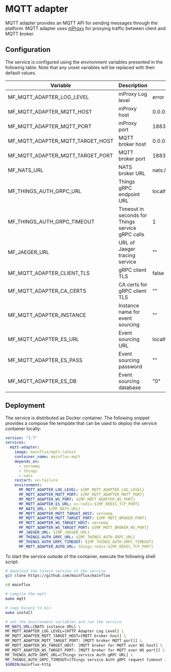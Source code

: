 # MQTT adapter

MQTT adapter provides an MQTT API for sending messages through the platform.
MQTT adapter uses [mProxy](https://github.com/mainflux/mproxy) for proxying
traffic between client and MQTT broker.

## Configuration

The service is configured using the environment variables presented in the
following table. Note that any unset variables will be replaced with their
default values.

| Variable                         | Description                                                      | Default               |
| -------------------------------- | ---------------------------------------------------------------- | --------------------- |
| MF_MQTT_ADAPTER_LOG_LEVEL        | mProxy Log level                                                 | error                 |
| MF_MQTT_ADAPTER_MQTT_HOST        | mProxy    host                                                   | 0.0.0.0               |
| MF_MQTT_ADAPTER_MQTT_PORT        | mProxy port                                                      | 1883                  |
| MF_MQTT_ADAPTER_MQTT_TARGET_HOST | MQTT broker host                                                 | 0.0.0.0               |
| MF_MQTT_ADAPTER_MQTT_TARGET_PORT | MQTT broker port                                                 | 1883                  |
| MF_NATS_URL                      | NATS broker URL                                                  | nats://127.0.0.1:4222 |
| MF_THINGS_AUTH_GRPC_URL          | Things gRPC endpoint URL                                         | localhost:8181        |
| MF_THINGS_AUTH_GRPC_TIMEOUT      | Timeout in seconds for Things service gRPC calls                 | 1                     |
| MF_JAEGER_URL                    | URL of Jaeger tracing service                                    | ""                    |
| MF_MQTT_ADAPTER_CLIENT_TLS       | gRPC client TLS                                                  | false                 |
| MF_MQTT_ADAPTER_CA_CERTS         | CA certs for gRPC client TLS                                     | ""                    |
| MF_MQTT_ADAPTER_INSTANCE         | Instance name for event sourcing                                 | ""                    |
| MF_MQTT_ADAPTER_ES_URL           | Event sourcing URL                                               | localhost:6379        |
| MF_MQTT_ADAPTER_ES_PASS          | Event sourcing password                                          | ""                    |
| MF_MQTT_ADAPTER_ES_DB            | Event sourcing database                                          | "0"                   |

## Deployment

The service is distributed as Docker container. The following snippet provides
a compose file template that can be used to deploy the service container locally:

```yaml
version: "3.7"
services:
  mqtt-adapter:
    image: mainflux/mqtt:latest
    container_name: mainflux-mqtt
    depends_on:
      - vernemq
      - things
      - nats
    restart: on-failure
    environment:
      MF_MQTT_ADAPTER_LOG_LEVEL: ${MF_MQTT_ADAPTER_LOG_LEVEL}
      MF_MQTT_ADAPTER_MQTT_PORT: ${MF_MQTT_ADAPTER_MQTT_PORT}
      MF_MQTT_ADAPTER_WS_PORT: ${MF_MQTT_ADAPTER_WS_PORT}
      MF_MQTT_ADAPTER_ES_URL: es-redis:${MF_REDIS_TCP_PORT}
      MF_NATS_URL: ${MF_NATS_URL}
      MF_MQTT_ADAPTER_MQTT_TARGET_HOST: vernemq
      MF_MQTT_ADAPTER_MQTT_TARGET_PORT: ${MF_MQTT_BROKER_PORT}
      MF_MQTT_ADAPTER_WS_TARGET_HOST: vernemq
      MF_MQTT_ADAPTER_WS_TARGET_PORT: ${MF_MQTT_BROKER_WS_PORT}
      MF_JAEGER_URL: ${MF_JAEGER_URL}
      MF_THINGS_AUTH_GRPC_URL: ${MF_THINGS_AUTH_GRPC_URL}
      MF_THINGS_AUTH_GRPC_TIMEOUT: ${MF_THINGS_AUTH_GRPC_TIMEOUT}
      MF_MQTT_ADAPTER_AUTH_URL: things-redis:${MF_REDIS_TCP_PORT}
```

To start the service outside of the container, execute the following shell script:

```bash
# download the latest version of the service
git clone https://github.com/mainflux/mainflux

cd mainflux

# compile the mqtt
make mqtt

# copy binary to bin
make install

# set the environment variables and run the service
MF_NATS_URL=[NATS instance URL] \
MF_MQTT_ADAPTER_LOG_LEVEL=[HTTP Adapter Log Level] \
MF_MQTT_ADAPTER_MQTT_TARGET_HOST=[MQTT broker host] \
MF_MQTT_ADAPTER_MQTT_TARGET_PORT: [MQTT broker MQTT port]] \
MF_MQTT_ADAPTER_WS_TARGET_HOST: [MQTT broker for MQTT over WS host] \
MF_MQTT_ADAPTER_WS_TARGET_PORT: [MQTT broker for MQTT over WS port]] \
MF_THINGS_AUTH_GRPC_URL=[Things service Auth gRPC URL] \
MF_THINGS_AUTH_GRPC_TIMEOUT=[Things service Auth gRPC request timeout in seconds] \
$GOBIN/mainflux-http
```